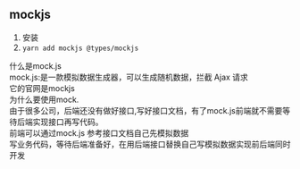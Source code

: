 ## mockjs
1. 安装
2. ``yarn add mockjs @types/mockjs``

什么是mock.js  
mock.js:是一款模拟数据生成器，可以生成随机数据，拦截 Ajax 请求  
它的官网是mockjs  
为什么要使用mock.  
由于很多公司，后端还没有做好接口,写好接口文档，有了mock.js前端就不需要等待后端实现接口再写代码。  
前端可以通过mock.js 参考接口文档自己先模拟数据  
写业务代码，等待后端准备好，在用后端接口替换自己写模拟数据实现前后端同时开发  



